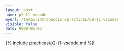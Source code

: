 ```yaml
---
layout: post
name: p2-t1-vscode
myurl: /tema1-introduccion/practicas/p2-t1-vscode/
visible: false
date: 0000-01-03
---
```



{% include practicas/p2-t1-vscode.md %}
